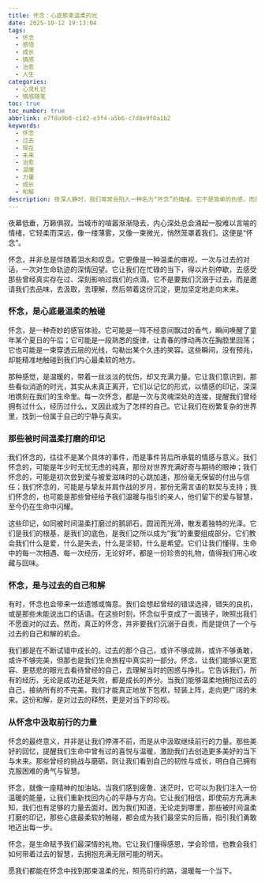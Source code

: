 ```yaml
---
title: 怀念：心底那束温柔的光
date: 2025-10-12 19:13:04
tags:
  - 怀念
  - 感悟
  - 成长
  - 情感
  - 治愈
  - 人生
categories:
  - 心灵札记
  - 情感随笔
toc: true
toc_number: true
abbrlink: e7f8a9b0-c1d2-e3f4-a5b6-c7d8e9f0a1b2
keywords:
  - 怀念
  - 过去
  - 现在
  - 未来
  - 治愈
  - 温暖
  - 力量
  - 成长
  - 和解
description: 夜深人静时，我们常常会陷入一种名为“怀念”的情绪。它不是简单的伤感，而是心底最温柔的触碰，是时间打磨出的印记，是与过去和解的契机。这篇文章将带你走进怀念的深处，感受它如何成为我们前行的力量，照亮未来的路。
---
```


夜幕低垂，万籁俱寂。当城市的喧嚣渐渐隐去，内心深处总会涌起一股难以言喻的情绪，它轻柔而深远，像一缕薄雾，又像一束微光，悄然笼罩着我们。这便是“怀念”。

怀念，并非总是伴随着泪水和叹息。它更像是一种温柔的审视，一次与过去的对话，一次对生命轨迹的深情回望。它让我们在忙碌的当下，得以片刻停歇，去感受那些曾经真实存在过、深刻影响过我们的点滴。它不是要我们沉溺于过去，而是邀请我们去品味，去汲取，去理解，然后带着这份沉淀，更加坚定地走向未来。

### 怀念，是心底最温柔的触碰

怀念，是一种奇妙的感官体验。它可能是一阵不经意间飘过的香气，瞬间唤醒了童年某个夏日的午后；它可能是一段熟悉的旋律，让青春的悸动再次在胸腔里回荡；它也可能是一束穿透云层的光线，勾勒出某个久违的笑容。这些瞬间，没有预兆，却能精准地触碰到我们内心最柔软的地方。

那种感觉，是温暖的，带着一丝淡淡的忧伤，却又充满力量。它让我们意识到，那些看似消逝的时光，其实从未真正离开，它们以记忆的形式，以情感的印记，深深地镌刻在我们的生命里。每一次怀念，都是一次与灵魂深处的连接，提醒我们曾经拥有过什么，经历过什么，又因此成为了怎样的自己。它让我们在纷繁复杂的世界里，找到一份属于自己的宁静与真实。

### 那些被时间温柔打磨的印记

我们怀念的，往往不是某个具体的事件，而是事件背后所承载的情感与意义。我们怀念的，可能是年少时无忧无虑的纯真，那份对世界充满好奇与期待的眼神；我们怀念的，可能是初次尝到爱与被爱滋味时的心跳加速，那份毫无保留的付出与信任；我们怀念的，可能是与挚友并肩作战的岁月，那份无需言语的默契与支持；我们怀念的，也可能是那些曾经给予我们温暖与指引的亲人，他们留下的爱与智慧，至今仍在生命中闪耀。

这些印记，如同被时间温柔打磨过的鹅卵石，圆润而光滑，散发着独特的光泽。它们是我们的根基，是我们的底色，是我们之所以成为“我”的重要组成部分。它们教会我们什么是爱，什么是失去，什么是坚韧，什么是希望。它们让我们懂得，生命中的每一次相遇、每一次经历，无论好坏，都是一份珍贵的礼物，值得我们用心收藏与回味。

### 怀念，是与过去的自己和解

有时，怀念也会带来一丝遗憾或悔意。我们会想起曾经的错误选择，错失的良机，或是那些未能说出口的话语。在这些时刻，怀念似乎变成了一面镜子，映照出我们不愿面对的过去。然而，真正的怀念，并非要我们沉溺于自责，而是提供了一个与过去的自己和解的机会。

我们都是在不断试错中成长的。过去的那个自己，或许不够成熟，或许不够勇敢，或许不够完美，但那也是我们生命旅程中真实的一部分。怀念，让我们能够以更宽容、更慈悲的眼光去看待曾经的自己，去理解当时的困惑与挣扎。它告诉我们，所有的经历，无论是成功还是失败，都是成长的养分。当我们能够温柔地拥抱过去的自己，接纳所有的不完美，我们才能真正地放下包袱，轻装上阵，走向更广阔的未来。这份和解，是对过去的释然，更是对当下的珍视。

### 从怀念中汲取前行的力量

怀念的最终意义，并非是让我们停滞不前，而是从中汲取继续前行的力量。那些美好的回忆，提醒我们生命中曾有过的喜悦与温暖，激励我们去创造更多美好的当下与未来。那些曾经的挑战与磨砺，则让我们看到自己的韧性与成长，明白自己拥有克服困难的勇气与智慧。

怀念，就像一座精神的加油站。当我们感到疲惫、迷茫时，它可以为我们注入一份温暖的能量，让我们重新找回内心的平静与方向。它让我们相信，即使前方充满未知，我们也有足够的力量去面对。因为我们知道，无论走到哪里，那些被时间温柔打磨的印记，那些心底最柔软的触碰，都会成为我们最坚实的后盾，指引我们勇敢地迈出每一步。

怀念，是生命赋予我们最深情的礼物。它让我们懂得感恩，学会珍惜，也教会我们如何带着过去的智慧，去拥抱充满无限可能的明天。

愿我们都能在怀念中找到那束温柔的光，照亮前行的路，温暖每一个当下。
